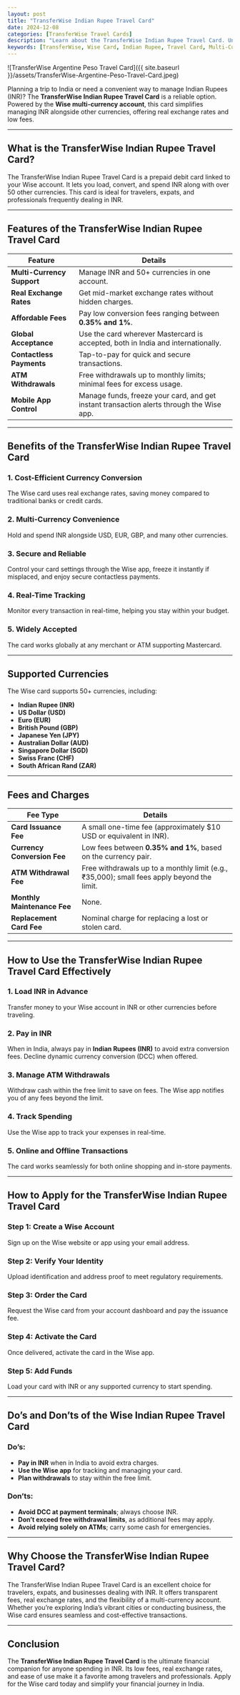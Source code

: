 ```yaml
---
layout: post
title: "TransferWise Indian Rupee Travel Card"
date: 2024-12-08
categories: [TransferWise Travel Cards]
description: "Learn about the TransferWise Indian Rupee Travel Card. Understand its features, benefits, fees, supported currencies, and tips for using it while spending in INR."
keywords: [TransferWise, Wise Card, Indian Rupee, Travel Card, Multi-Currency Card, Currency Conversion, Travel Tips, INR Card]
---
```


![TransferWise Argentine Peso Travel Card]({{ site.baseurl }}/assets/TransferWise-Argentine-Peso-Travel-Card.jpeg) 

Planning a trip to India or need a convenient way to manage Indian Rupees (INR)? The **TransferWise Indian Rupee Travel Card** is a reliable option. Powered by the **Wise multi-currency account**, this card simplifies managing INR alongside other currencies, offering real exchange rates and low fees.

---

## What is the TransferWise Indian Rupee Travel Card?

The TransferWise Indian Rupee Travel Card is a prepaid debit card linked to your Wise account. It lets you load, convert, and spend INR along with over 50 other currencies. This card is ideal for travelers, expats, and professionals frequently dealing in INR.

---

## Features of the TransferWise Indian Rupee Travel Card

| **Feature**               | **Details**                                                                                   |
|---------------------------|-----------------------------------------------------------------------------------------------|
| **Multi-Currency Support** | Manage INR and 50+ currencies in one account.                                                 |
| **Real Exchange Rates**    | Get mid-market exchange rates without hidden charges.                                         |
| **Affordable Fees**        | Pay low conversion fees ranging between **0.35% and 1%**.                                    |
| **Global Acceptance**      | Use the card wherever Mastercard is accepted, both in India and internationally.              |
| **Contactless Payments**   | Tap-to-pay for quick and secure transactions.                                                 |
| **ATM Withdrawals**        | Free withdrawals up to monthly limits; minimal fees for excess usage.                         |
| **Mobile App Control**     | Manage funds, freeze your card, and get instant transaction alerts through the Wise app.      |

---

## Benefits of the TransferWise Indian Rupee Travel Card

### 1. **Cost-Efficient Currency Conversion**
The Wise card uses real exchange rates, saving money compared to traditional banks or credit cards.

### 2. **Multi-Currency Convenience**
Hold and spend INR alongside USD, EUR, GBP, and many other currencies.

### 3. **Secure and Reliable**
Control your card settings through the Wise app, freeze it instantly if misplaced, and enjoy secure contactless payments.

### 4. **Real-Time Tracking**
Monitor every transaction in real-time, helping you stay within your budget.

### 5. **Widely Accepted**
The card works globally at any merchant or ATM supporting Mastercard.

---

## Supported Currencies

The Wise card supports 50+ currencies, including:

- **Indian Rupee (INR)**
- **US Dollar (USD)**
- **Euro (EUR)**
- **British Pound (GBP)**
- **Japanese Yen (JPY)**
- **Australian Dollar (AUD)**
- **Singapore Dollar (SGD)**
- **Swiss Franc (CHF)**
- **South African Rand (ZAR)**

---

## Fees and Charges

| **Fee Type**              | **Details**                                                                                   |
|---------------------------|-----------------------------------------------------------------------------------------------|
| **Card Issuance Fee**      | A small one-time fee (approximately $10 USD or equivalent in INR).                            |
| **Currency Conversion Fee**| Low fees between **0.35% and 1%**, based on the currency pair.                                |
| **ATM Withdrawal Fee**     | Free withdrawals up to a monthly limit (e.g., ₹35,000); small fees apply beyond the limit.    |
| **Monthly Maintenance Fee**| None.                                                                                         |
| **Replacement Card Fee**   | Nominal charge for replacing a lost or stolen card.                                           |

---

## How to Use the TransferWise Indian Rupee Travel Card Effectively

### 1. **Load INR in Advance**
Transfer money to your Wise account in INR or other currencies before traveling.

### 2. **Pay in INR**
When in India, always pay in **Indian Rupees (INR)** to avoid extra conversion fees. Decline dynamic currency conversion (DCC) when offered.

### 3. **Manage ATM Withdrawals**
Withdraw cash within the free limit to save on fees. The Wise app notifies you of any fees beyond the limit.

### 4. **Track Spending**
Use the Wise app to track your expenses in real-time.

### 5. **Online and Offline Transactions**
The card works seamlessly for both online shopping and in-store payments.

---

## How to Apply for the TransferWise Indian Rupee Travel Card

### Step 1: **Create a Wise Account**
Sign up on the Wise website or app using your email address.

### Step 2: **Verify Your Identity**
Upload identification and address proof to meet regulatory requirements.

### Step 3: **Order the Card**
Request the Wise card from your account dashboard and pay the issuance fee.

### Step 4: **Activate the Card**
Once delivered, activate the card in the Wise app.

### Step 5: **Add Funds**
Load your card with INR or any supported currency to start spending.

---

## Do’s and Don’ts of the Wise Indian Rupee Travel Card

### Do’s:
- **Pay in INR** when in India to avoid extra charges.
- **Use the Wise app** for tracking and managing your card.
- **Plan withdrawals** to stay within the free limit.

### Don’ts:
- **Avoid DCC at payment terminals**; always choose INR.
- **Don’t exceed free withdrawal limits**, as additional fees may apply.
- **Avoid relying solely on ATMs**; carry some cash for emergencies.

---

## Why Choose the TransferWise Indian Rupee Travel Card?

The TransferWise Indian Rupee Travel Card is an excellent choice for travelers, expats, and businesses dealing with INR. It offers transparent fees, real exchange rates, and the flexibility of a multi-currency account. Whether you’re exploring India’s vibrant cities or conducting business, the Wise card ensures seamless and cost-effective transactions.

---

## Conclusion

The **TransferWise Indian Rupee Travel Card** is the ultimate financial companion for anyone spending in INR. Its low fees, real exchange rates, and ease of use make it a favorite among travelers and professionals. Apply for the Wise card today and simplify your financial journey in India.

